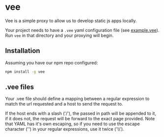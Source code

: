 vee
===

Vee is a simple proxy to allow us to develop static js apps locally.

Your project needs to have a `.vee` yaml configuration file (see [example.vee](https://git.hubteam.com/HubSpot/vee/blob/master/example.vee)).  Run
`vee` in that directory and your proxying will begin.

Installation
------------

Assuming you have our npm repo configured:

```bash
npm install -g vee
```

.vee files
----------

Your .vee file should define a mapping between a regular expression to match the url
requested and a host to send the request to.

If the host ends with a slash ('/'), the passed in path will be appended to it, if it 
does not, the request will be forward to the exact page provided.  Note that YAML has 
it's own escaping, so if you need to use the escape character ('\') in your regular 
expressions, use it twice ('\\\\').

